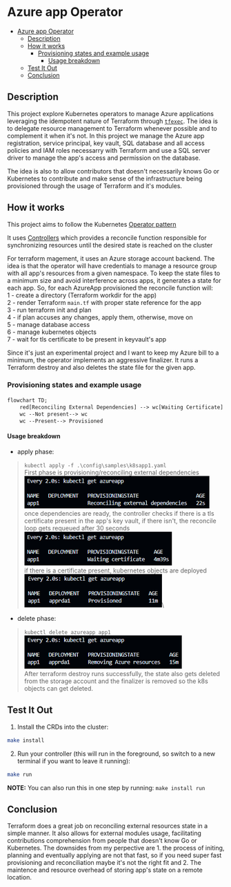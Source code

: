 # Azure app Operator
- [Azure app Operator](#azure-app-operator)
  - [Description](#description)
  - [How it works](#how-it-works)
    - [Provisioning states and example usage](#provisioning-states-and-example-usage)
      - [Usage breakdown](#usage-breakdown)
  - [Test It Out](#test-it-out)
  - [Conclusion](#conclusion)


## Description
This project explore Kubernetes operators to manage Azure applications leveraging the idempotent nature of Terraform through [`tfexec`](https://github.com/hashicorp/terraform-exec). The idea is to delegate resource management to Terraform whenever possible and to complement it when it's not. In this project we manage the Azure app registration, service principal, key vault, SQL database and all access policies and IAM roles necessarry with Terraform and use a SQL server driver to manage the app's access and permission on the database.

The idea is also to allow contributors that doesn't necessarily knows Go or Kubernetes to contribute and make sense of the infrastructure being provisioned through the usage of Terraform and it's modules.

## How it works
This project aims to follow the Kubernetes [Operator pattern](https://kubernetes.io/docs/concepts/extend-kubernetes/operator/)

It uses [Controllers](https://kubernetes.io/docs/concepts/architecture/controller/) 
which provides a reconcile function responsible for synchronizing resources until the desired state is reached on the cluster 

For terraform magement, it uses an Azure storage account backend. The idea is that the operator will have credentials to manage a resource group with all app's resources from a given namespace. To keep the state files to a minimum size and avoid interference across apps, it generates a state for each app. So, for each AzureApp provisioned the reconcile function will:\
1 - create a directory (Terraform workdir for the app)\
2 - render Terraform `main.tf` with proper state reference for the app\
3 - run terraform init and plan\
4 - if plan accuses any changes, apply them, otherwise, move on\
5 - manage database access\
6 - manage kubernetes objects\
7 - wait for tls certificate to be present in keyvault's app

Since it's just an experimental project and I want to keep my Azure bill to a minimum, the operator implements an aggressive finalizer. It runs a Terraform destroy and also deletes the state file for the given app.

### Provisioning states and example usage
```mermaid
flowchart TD;
    red[Reconciling External Dependencies] --> wc[Waiting Certificate]
    wc --Not present--> wc
    wc --Present--> Provisioned
```
#### Usage breakdown
- apply phase:
> `kubectl apply -f .\config\samples\k8sapp1.yaml`\
> First phase is provisioning/reconciling external dependencies\
> ![Reconciling external dependencies](https://github.com/rdalbuquerque/azureapp-operator/blob/main/.attachments/image.png?raw=true)\
> once dependencies are ready, the controller checks if there is a tls certificate present in the app's key vault, if there isn't, the reconcile loop gets requeued after 30 seconds\
> ![Waiting certificate](https://github.com/rdalbuquerque/azureapp-operator/blob/main/.attachments/image-1.png?raw=true)\
> if there is a certificate present, kubernetes objects are deployed\
> ![Provisioned](https://github.com/rdalbuquerque/azureapp-operator/blob/main/.attachments/image-2.png?raw=true)\
> 

- delete phase:
> `kubectl delete azureapp app1`\
> ![Removing Azure Resources](https://github.com/rdalbuquerque/azureapp-operator/blob/main/.attachments/image-3.png?raw=true)\
> After terraform destroy runs successfully, the state also gets deleted from the storage account and the finalizer is removed so the k8s objects can get deleted.

## Test It Out
1. Install the CRDs into the cluster:

```sh
make install
```

2. Run your controller (this will run in the foreground, so switch to a new terminal if you want to leave it running):

```sh
make run
```

**NOTE:** You can also run this in one step by running: `make install run`

## Conclusion
Terraform does a great job on reconciling external resources state in a simple manner. It also allows for external modules usage, facilitating contributions comprehension from people that doesn't know Go or Kubernetes. The downsides from my perpective are 1. the process of initing, planning and eventually applying are not that fast, so if you need super fast provisioning and reconciliation maybe it's not the right fit and 2. The maintence and resource overhead of storing app's state on a remote location.
